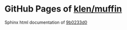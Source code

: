 GitHub Pages of [klen/muffin](https://github.com/klen/muffin.git)
===
Sphinx html documentation of [9b0233d0](https://github.com/klen/muffin/tree/9b0233d0dbb3c734f4e82ebdfe430250f6adaf2d)
